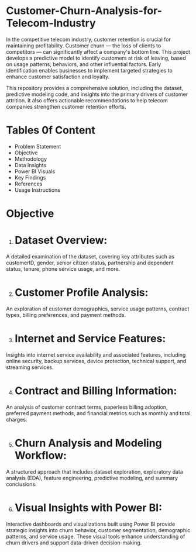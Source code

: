 # Customer-Churn-Analysis-for-Telecom-Industry

In the competitive telecom industry, customer retention is crucial for maintaining profitability. Customer churn — the loss of clients to competitors — can significantly affect a company's bottom line. This project develops a predictive model to identify customers at risk of leaving, based on usage patterns, behaviors, and other influential factors. Early identification enables businesses to implement targeted strategies to enhance customer satisfaction and loyalty.

This repository provides a comprehensive solution, including the dataset, predictive modeling code, and insights into the primary drivers of customer attrition. It also offers actionable recommendations to help telecom companies strengthen customer retention efforts.

# Tables 0f Content

* Problem Statement
* Objective
* Methodology
* Data Insights
* Power BI Visuals
* Key Findings
* References
* Usage Instructions

# Objective

1. # Dataset Overview:
A detailed examination of the dataset, covering key attributes such as customerID, gender, senior citizen status, partnership and dependent status, tenure, phone service usage, and more.

2. # Customer Profile Analysis:
An exploration of customer demographics, service usage patterns, contract types, billing preferences, and payment methods.

3. # Internet and Service Features:
Insights into internet service availability and associated features, including online security, backup services, device protection, technical support, and streaming services.

4. # Contract and Billing Information:
An analysis of customer contract terms, paperless billing adoption, preferred payment methods, and financial metrics such as monthly and total charges.

5. # Churn Analysis and Modeling Workflow:
A structured approach that includes dataset exploration, exploratory data analysis (EDA), feature engineering, predictive modeling, and summary conclusions.

6. # Visual Insights with Power BI:
Interactive dashboards and visualizations built using Power BI provide strategic insights into churn behavior, customer segmentation, demographic patterns, and service usage. These visual tools enhance understanding of churn drivers and support data-driven decision-making.
